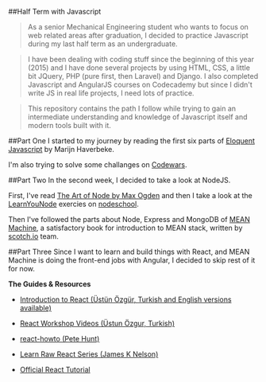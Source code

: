 ##Half Term with Javascript

> As a senior Mechanical Engineering student who wants to focus on web related areas after graduation, I decided to practice Javascript during my last half term as an undergraduate. 

> I have been dealing with coding stuff since the beginning of this year (2015) and I have done several projects by using HTML, CSS, a little bit JQuery, PHP (pure first, then Laravel) and Django. I also completed Javascript and AngularJS courses on Codecademy but since I didn't write JS in real life projects, I need lots of practice.

> This repository contains the path I follow while trying to gain an intermediate understanding and knowledge of Javascript itself and modern tools built with it.

##Part One
I started to my journey by reading the first six parts of [Eloquent Javascript](http://eloquentjavascript.net/) by Marijn Haverbeke.

I'm also trying to solve some challanges on [Codewars](www.codewars.com).

##Part Two
In the second week, I decided to take a look at NodeJS. 

First, I've read [The Art of Node by Max Ogden](https://github.com/maxogden/art-of-node#) and then I take a look at the [LearnYouNode](https://www.github.com/workshopper/learnyounode) exercies on [nodeschool](http://nodeschool.io/).

Then I've followed the parts about Node, Express and MongoDB of [MEAN Machine](https://leanpub.com/mean-machine), a satisfactory book for introduction to MEAN stack, written by [scotch.io](http://scotch.io) team.

##Part Three
Since I want to learn and build things with React, and MEAN Machine is doing the front-end jobs with Angular, I decided to skip rest of it for now.

**The Guides & Resources**

- [Introduction to React (Üstün Özgür, Turkish and English versions available)](https://www.youtube.com/watch?v=NSeurgO39Hk)

- [React Workshop Videos (Üstun Özgur, Turkish)](https://www.youtube.com/playlist?list=PLC9XHh8X_kVJueSCNIp5ta_PcfOHpFKmO)

- [react-howto (Pete Hunt)](https://github.com/petehunt/react-howto)

- [Learn Raw React Series (James K Nelson)](http://jamesknelson.com/learn-raw-react-no-jsx-flux-es6-webpack/)

- [Official React Tutorial](https://facebook.github.io/react/docs/tutorial.html)